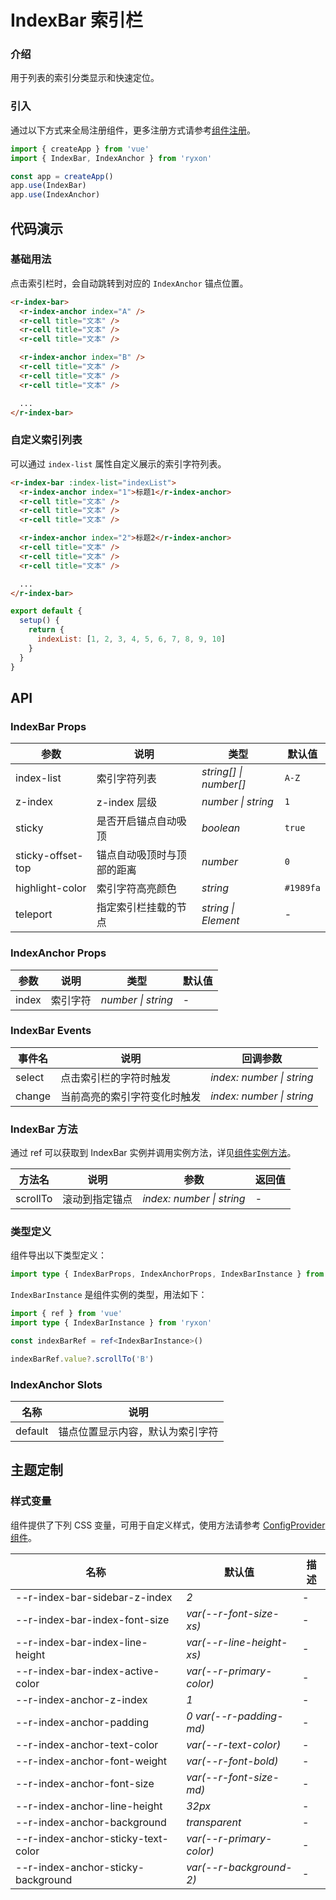 # IndexBar 索引栏

### 介绍

用于列表的索引分类显示和快速定位。

### 引入

通过以下方式来全局注册组件，更多注册方式请参考[组件注册](#/zh-CN/advanced-usage#zu-jian-zhu-ce)。

```js
import { createApp } from 'vue'
import { IndexBar, IndexAnchor } from 'ryxon'

const app = createApp()
app.use(IndexBar)
app.use(IndexAnchor)
```

## 代码演示

### 基础用法

点击索引栏时，会自动跳转到对应的 `IndexAnchor` 锚点位置。

```html
<r-index-bar>
  <r-index-anchor index="A" />
  <r-cell title="文本" />
  <r-cell title="文本" />
  <r-cell title="文本" />

  <r-index-anchor index="B" />
  <r-cell title="文本" />
  <r-cell title="文本" />
  <r-cell title="文本" />

  ...
</r-index-bar>
```

### 自定义索引列表

可以通过 `index-list` 属性自定义展示的索引字符列表。

```html
<r-index-bar :index-list="indexList">
  <r-index-anchor index="1">标题1</r-index-anchor>
  <r-cell title="文本" />
  <r-cell title="文本" />
  <r-cell title="文本" />

  <r-index-anchor index="2">标题2</r-index-anchor>
  <r-cell title="文本" />
  <r-cell title="文本" />
  <r-cell title="文本" />

  ...
</r-index-bar>
```

```js
export default {
  setup() {
    return {
      indexList: [1, 2, 3, 4, 5, 6, 7, 8, 9, 10]
    }
  }
}
```

## API

### IndexBar Props

| 参数 | 说明 | 类型 | 默认值 |
| --- | --- | --- | --- |
| index-list | 索引字符列表 | _string[] \| number[]_ | `A-Z` |
| z-index | z-index 层级 | _number \| string_ | `1` |
| sticky | 是否开启锚点自动吸顶 | _boolean_ | `true` |
| sticky-offset-top | 锚点自动吸顶时与顶部的距离 | _number_ | `0` |
| highlight-color | 索引字符高亮颜色 | _string_ | `#1989fa` |
| teleport | 指定索引栏挂载的节点 | _string \| Element_ | - |

### IndexAnchor Props

| 参数  | 说明     | 类型               | 默认值 |
| ----- | -------- | ------------------ | ------ |
| index | 索引字符 | _number \| string_ | -      |

### IndexBar Events

| 事件名 | 说明                         | 回调参数                  |
| ------ | ---------------------------- | ------------------------- |
| select | 点击索引栏的字符时触发       | _index: number \| string_ |
| change | 当前高亮的索引字符变化时触发 | _index: number \| string_ |

### IndexBar 方法

通过 ref 可以获取到 IndexBar 实例并调用实例方法，详见[组件实例方法](/zh/guide/advanced-usage.html#组件实例方法)。

| 方法名   | 说明           | 参数                      | 返回值 |
| -------- | -------------- | ------------------------- | ------ |
| scrollTo | 滚动到指定锚点 | _index: number \| string_ | -      |

### 类型定义

组件导出以下类型定义：

```ts
import type { IndexBarProps, IndexAnchorProps, IndexBarInstance } from 'ryxon'
```

`IndexBarInstance` 是组件实例的类型，用法如下：

```ts
import { ref } from 'vue'
import type { IndexBarInstance } from 'ryxon'

const indexBarRef = ref<IndexBarInstance>()

indexBarRef.value?.scrollTo('B')
```

### IndexAnchor Slots

| 名称    | 说明                             |
| ------- | -------------------------------- |
| default | 锚点位置显示内容，默认为索引字符 |

## 主题定制

### 样式变量

组件提供了下列 CSS 变量，可用于自定义样式，使用方法请参考 [ConfigProvider 组件](/zh/component/config-provider.html)。

| 名称                               | 默认值                    | 描述 |
| ---------------------------------- | ------------------------- | ---- |
| --r-index-bar-sidebar-z-index      | _2_                       | -    |
| --r-index-bar-index-font-size      | _var(--r-font-size-xs)_   | -    |
| --r-index-bar-index-line-height    | _var(--r-line-height-xs)_ | -    |
| --r-index-bar-index-active-color   | _var(--r-primary-color)_  | -    |
| --r-index-anchor-z-index           | _1_                       | -    |
| --r-index-anchor-padding           | _0 var(--r-padding-md)_   | -    |
| --r-index-anchor-text-color        | _var(--r-text-color)_     | -    |
| --r-index-anchor-font-weight       | _var(--r-font-bold)_      | -    |
| --r-index-anchor-font-size         | _var(--r-font-size-md)_   | -    |
| --r-index-anchor-line-height       | _32px_                    | -    |
| --r-index-anchor-background        | _transparent_             | -    |
| --r-index-anchor-sticky-text-color | _var(--r-primary-color)_  | -    |
| --r-index-anchor-sticky-background | _var(--r-background-2)_   | -    |
